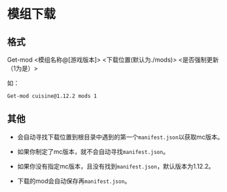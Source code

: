 ﻿# 模组下载

## 格式

Get-mod <模组名称@[游戏版本]> <下载位置(默认为./mods)> <是否强制更新（1为是）>

如：

`Get-mod cuisine@1.12.2 mods 1`

## 其他
- 会自动寻找下载位置到根目录中遇到的第一个`manifest.json`以获取mc版本。

- 如果你制定了mc版本，就不会自动寻找`manifest.json`。

- 如果你没有指定mc版本，且没有找到`manifest.json`，默认版本为1.12.2。

- 下载的mod会自动保存再`manifest.json`。

